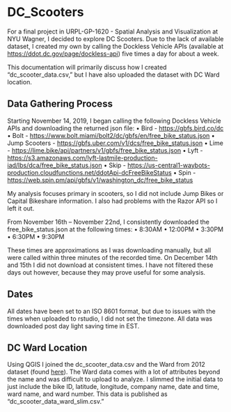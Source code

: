 # DC_Scooters
For a final project in URPL-GP-1620 - Spatial Analysis and Visualization at NYU Wagner, I decided to explore DC Scooters. Due to the lack of available dataset, I created my own by calling the Dockless Vehicle APIs (available at https://ddot.dc.gov/page/dockless-api) five times a day for about a week. 

This documentation will primarily discuss how I created “dc_scooter_data.csv,” but I have also uploaded the dataset with DC Ward location.  

## Data Gathering Process
Starting November 14, 2019, I began calling the following Dockless Vehicle APIs and downloading the returned json file:
•	Bird - https://gbfs.bird.co/dc
•	Bolt - https://www.bolt.miami/bolt2/dc/gbfs/en/free_bike_status.json
•	Jump Scooters - https://gbfs.uber.com/v1/dcs/free_bike_status.json
•	Lime - https://lime.bike/api/partners/v1/gbfs/free_bike_status.json
•	Lyft - https://s3.amazonaws.com/lyft-lastmile-production-iad/lbs/dca/free_bike_status.json
•	Skip - https://us-central1-waybots-production.cloudfunctions.net/ddotApi-dcFreeBikeStatus
•	Spin - https://web.spin.pm/api/gbfs/v1/washington_dc/free_bike_status

My analysis focuses primary in scooters, so I did not include Jump Bikes or Capital Bikeshare information. I also had problems with the Razor API so I left it out. 

From November 16th – November 22nd, I consistently downloaded the free_bike_status.json at the following times:
•	8:30AM
•	12:00PM
•	3:30PM
•	6:30PM
•	9:30PM

These times are approximations as I was downloading manually, but all were called within three minutes of the recorded time. On December 14th and 15th I did not download at consistent times. I have not filtered these days out however, because they may prove useful for some analysis. 

## Dates
All dates have been set to an ISO 8601 format, but due to issues with the times when uploaded to rstudio, I did not set the timezone. All data was downloaded post day light saving time in EST. 

## DC Ward Location
Using QGIS I joined the dc_scooter_data.csv and the Ward from 2012 dataset (found [here](https://opendata.dc.gov/datasets/ward-from-2012)). The Ward data comes with a lot of attributes beyond the name and was difficult to upload to analyze. I slimmed the initial data to just include the bike ID, latitude, longitude, company name, date and time, ward name, and ward number. This data is published as “dc_scooter_data_ward_slim.csv.” 

